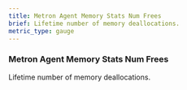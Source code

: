```yaml
---
title: Metron Agent Memory Stats Num Frees
brief: Lifetime number of memory deallocations.
metric_type: gauge
---
```


### Metron Agent Memory Stats Num Frees

Lifetime number of memory deallocations.